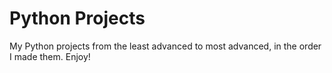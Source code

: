 # Python Projects 
 My Python projects from the least advanced to most advanced, in the order I made them. Enjoy!
